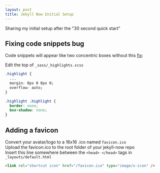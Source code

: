 ```yaml
---
layout: post
title: Jekyll Now Initial Setup
---
```

Sharing my initial setup after the "30 second quick start"

## Fixing code snippets bug
Code snippets will appear like two concentric boxes without this [fix](https://github.com/barryclark/jekyll-now/issues/1055):

Edit the top of `_sass/_highlights.scss`
```css
.highlight {
  ...
  margin: 0px 0 0px 0;
  overflow: auto;
}

.highlight .highlight {
  border: none;
  box-shadow: none;
}
```

## Adding a favicon
Convert your avatar/logo to a 16x16 .ico named `favicon.ico` \
Upload the favicon.ico to the root folder of your jekyll-now repo \
Insert this line somewhere between the `<head> </head>` tags in `_layouts/default.html`
```html
<link rel="shortcut icon" href="/favicon.ico" type="image/x-icon" />
```
